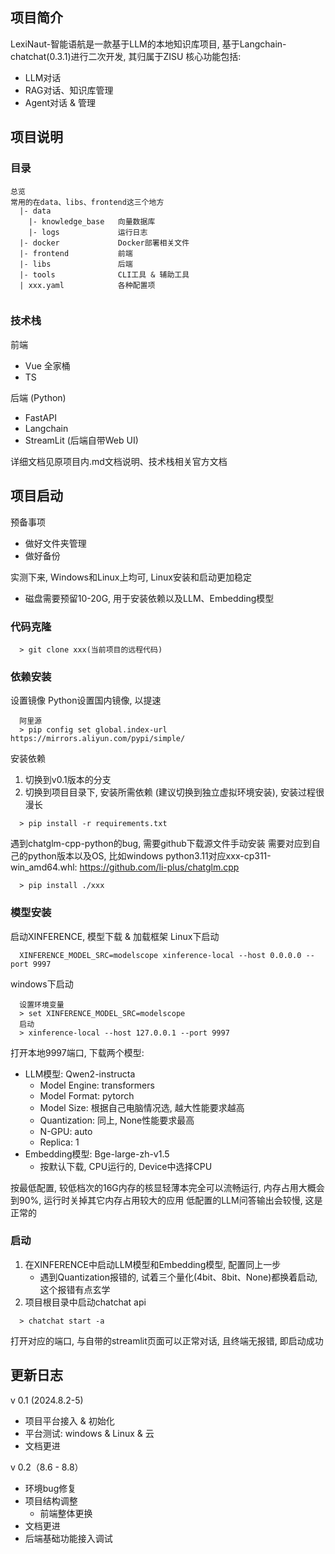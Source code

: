 ## 项目简介
LexiNaut-智能语航是一款基于LLM的本地知识库项目, 基于Langchain-chatchat(0.3.1)进行二次开发, 其归属于ZISU
核心功能包括:
- LLM对话
- RAG对话、知识库管理
- Agent对话 & 管理

## 项目说明
### 目录
```
总览
常用的在data、libs、frontend这三个地方
  |- data
    |- knowledge_base   向量数据库
    |- logs             运行日志
  |- docker             Docker部署相关文件
  |- frontend           前端
  |- libs               后端
  |- tools              CLI工具 & 辅助工具
  | xxx.yaml            各种配置项


```
### 技术栈
前端
- Vue 全家桶
- TS


后端 (Python)
- FastAPI
- Langchain
- StreamLit (后端自带Web UI)

详细文档见原项目内.md文档说明、技术栈相关官方文档

## 项目启动

预备事项
- 做好文件夹管理
- 做好备份

实测下来, Windows和Linux上均可, Linux安装和启动更加稳定
- 磁盘需要预留10-20G, 用于安装依赖以及LLM、Embedding模型

### 代码克隆
```
  > git clone xxx(当前项目的远程代码)
```


### 依赖安装

设置镜像
Python设置国内镜像, 以提速
```
  阿里源
  > pip config set global.index-url https://mirrors.aliyun.com/pypi/simple/
```

安装依赖
1. 切换到v0.1版本的分支
2. 切换到项目目录下, 安装所需依赖 (建议切换到独立虚拟环境安装), 安装过程很漫长
```
  > pip install -r requirements.txt
```

遇到chatglm-cpp-python的bug, 需要github下载源文件手动安装
需要对应到自己的python版本以及OS, 比如windows python3.11对应xxx-cp311-win_amd64.whl: https://github.com/li-plus/chatglm.cpp
```
  > pip install ./xxx
```



### 模型安装
启动XINFERENCE, 模型下载 & 加载框架
Linux下启动
```
  XINFERENCE_MODEL_SRC=modelscope xinference-local --host 0.0.0.0 --port 9997
```
windows下启动
```
  设置环境变量
  > set XINFERENCE_MODEL_SRC=modelscope
  启动
  > xinference-local --host 127.0.0.1 --port 9997
```

打开本地9997端口, 下载两个模型:
   - LLM模型: Qwen2-instructa
     - Model Engine: transformers
     - Model Format: pytorch
     - Model Size: 根据自己电脑情况选, 越大性能要求越高
     - Quantization: 同上, None性能要求最高
     - N-GPU: auto
     - Replica: 1
   - Embedding模型: Bge-large-zh-v1.5
     - 按默认下载, CPU运行的, Device中选择CPU

按最低配置, 较低档次的16G内存的核显轻薄本完全可以流畅运行, 内存占用大概会到90%, 运行时关掉其它内存占用较大的应用
低配置的LLM问答输出会较慢, 这是正常的


### 启动

1. 在XINFERENCE中启动LLM模型和Embedding模型, 配置同上一步
   - 遇到Quantization报错的, 试着三个量化(4bit、8bit、None)都换着启动, 这个报错有点玄学
2. 项目根目录中启动chatchat api
```
  > chatchat start -a
```
打开对应的端口, 与自带的streamlit页面可以正常对话, 且终端无报错, 即启动成功




## 更新日志
v 0.1 (2024.8.2-5)
- 项目平台接入 & 初始化
- 平台测试: windows & Linux & 云
- 文档更进

v 0.2（8.6 - 8.8）
- 环境bug修复
- 项目结构调整
  - 前端整体更换
- 文档更进
- 后端基础功能接入调试